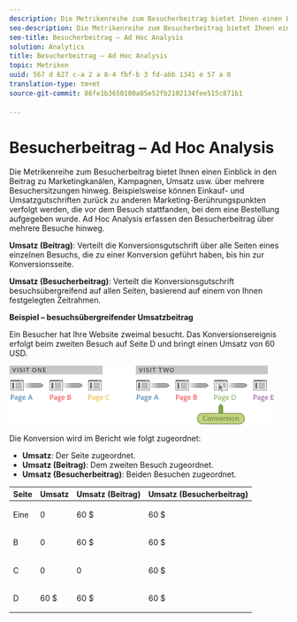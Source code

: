 ```yaml
---
description: Die Metrikenreihe zum Besucherbeitrag bietet Ihnen einen Einblick in den Beitrag zu Marketingkanälen, Kampagnen, Umsatz usw. über mehrere Besuchersitzungen hinweg. Beispielsweise können Einkauf- und Umsatzgutschriften zurück zu anderen Marketing-Berührungspunkten verfolgt werden, die vor dem Besuch stattfanden, bei dem eine Bestellung aufgegeben wurde. Ad Hoc Analysis erfassen den Besucherbeitrag über mehrere Besuche hinweg.
seo-description: Die Metrikenreihe zum Besucherbeitrag bietet Ihnen einen Einblick in den Beitrag zu Marketingkanälen, Kampagnen, Umsatz usw. über mehrere Besuchersitzungen hinweg. Beispielsweise können Einkauf- und Umsatzgutschriften zurück zu anderen Marketing-Berührungspunkten verfolgt werden, die vor dem Besuch stattfanden, bei dem eine Bestellung aufgegeben wurde. Ad Hoc Analysis erfassen den Besucherbeitrag über mehrere Besuche hinweg.
seo-title: Besucherbeitrag – Ad Hoc Analysis
solution: Analytics
title: Besucherbeitrag – Ad Hoc Analysis
topic: Metriken
uuid: 567 d 627 c-a 2 a 8-4 fbf-b 3 fd-abb 1341 e 57 a 0
translation-type: tm+mt
source-git-commit: 86fe1b3650100a05e52fb2102134fee515c871b1

---
```



# Besucherbeitrag – Ad Hoc Analysis

Die Metrikenreihe zum Besucherbeitrag bietet Ihnen einen Einblick in den Beitrag zu Marketingkanälen, Kampagnen, Umsatz usw. über mehrere Besuchersitzungen hinweg. Beispielsweise können Einkauf- und Umsatzgutschriften zurück zu anderen Marketing-Berührungspunkten verfolgt werden, die vor dem Besuch stattfanden, bei dem eine Bestellung aufgegeben wurde. Ad Hoc Analysis erfassen den Besucherbeitrag über mehrere Besuche hinweg.

**Umsatz (Beitrag)**: Verteilt die Konversionsgutschrift über alle Seiten eines einzelnen Besuchs, die zu einer Konversion geführt haben, bis hin zur Konversionsseite.

**Umsatz (Besucherbeitrag)**: Verteilt die Konversionsgutschrift besuchsübergreifend auf allen Seiten, basierend auf einem von Ihnen festgelegten Zeitrahmen.

**Beispiel – besuchsübergreifender Umsatzbeitrag**

Ein Besucher hat Ihre Website zweimal besucht. Das Konversionsereignis erfolgt beim zweiten Besuch auf Seite D und bringt einen Umsatz von 60 USD.

![](assets/VisitorPaticipation.png)

Die Konversion wird im Bericht wie folgt zugeordnet:

* **Umsatz**: Der Seite zugeordnet.
* **Umsatz (Beitrag)**: Dem zweiten Besuch zugeordnet.
* **Umsatz (Besucherbeitrag)**: Beiden Besuchen zugeordnet.

<table id="table_91A7244E77854838A8392B49366FB445"> 
 <thead> 
  <tr> 
   <th colname="col1" class="entry"> Seite </th> 
   <th colname="col2" class="entry"> Umsatz </th> 
   <th colname="col3" class="entry"> Umsatz (Beitrag) </th> 
   <th colname="col4" class="entry"> Umsatz (Besucherbeitrag) </th> 
  </tr> 
 </thead>
 <tbody> 
  <tr> 
   <td colname="col1"> <p>Eine </p> </td> 
   <td colname="col2"> <p>0 </p> </td> 
   <td colname="col3"> <p>60 $ </p> </td> 
   <td colname="col4"> <p>60 $ </p> </td> 
  </tr> 
  <tr> 
   <td colname="col1"> <p>B </p> </td> 
   <td colname="col2"> <p>0 </p> </td> 
   <td colname="col3"> <p>60 $ </p> </td> 
   <td colname="col4"> <p>60 $ </p> </td> 
  </tr> 
  <tr> 
   <td colname="col1"> <p>C </p> </td> 
   <td colname="col2"> <p>0 </p> </td> 
   <td colname="col3"> <p>0 </p> </td> 
   <td colname="col4"> <p>60 $ </p> </td> 
  </tr> 
  <tr> 
   <td colname="col1"> <p>D </p> </td> 
   <td colname="col2"> <p>60 $ </p> </td> 
   <td colname="col3"> <p>60 $ </p> </td> 
   <td colname="col4"> <p>60 $ </p> </td> 
  </tr> 
 </tbody> 
</table>

